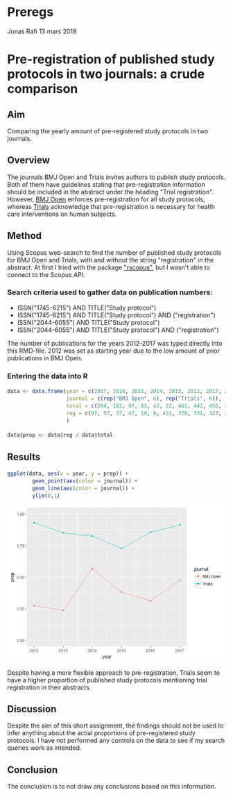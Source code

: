 Preregs
================
Jonas Rafi
13 mars 2018

Pre-registration of published study protocols in two journals: a crude comparison
=================================================================================

Aim
---

Comparing the yearly amount of pre-registered study protocols in two journals.

Overview
--------

The journals BMJ Open and Trials invites authors to publish study protocols. Both of them have guidelines stating that pre-registration information should be included in the abstract under the heading "Trial registration". However, [BMJ Open](http://bmjopen.bmj.com/pages/authors/#study_protocols) enforces pre-registration for all study protocols, whereas [Trials](https://trialsjournal.biomedcentral.com/submission-guidelines/preparing-your-manuscript/study-protocol) acknowledge that pre-registration is necessary for health care interventions on human subjects.

Method
------

Using Scopus web-search to find the number of published study protocols for BMJ Open and Trials, with and without the string "registration" in the abstract. At first I tried with the package ["rscopus"](https://github.com/muschellij2/rscopus), but I wasn't able to connect to the Scopus API.

### Search criteria used to gather data on publication numbers:

-   ISSN("1745-6215") AND TITLE("Study protocol")
-   ISSN("1745-6215") AND TITLE("Study protocol") AND ("registration")
-   ISSN("2044-6055") AND TITLE("Study protocol")
-   ISSN("2044-6055") AND TITLE("Study protocol") AND ("registration")

The number of publications for the years 2012-2017 was typed directly into this RMD-file. 2012 was set as starting year due to the low amount of prior publications in BMJ Open.

### Entering the data into R

``` r
data <- data.frame(year = c(2017, 2016, 2015, 2014, 2013, 2012, 2017, 2016, 2015, 2014, 2013, 2012),
                   journal = c(rep("BMJ Open", 6), rep("Trials", 6)),
                   total = c(204, 183, 97, 83, 42, 22, 461, 442, 456, 391, 333, 162),
                   reg = c(97, 57, 37, 47, 10, 6, 421, 378, 331, 323, 283, 151)
                   )

data$prop <- data$reg / data$total
```

Results
-------

``` r
ggplot(data, aes(x = year, y = prop)) +
        geom_point(aes(color = journal)) +
        geom_line(aes(color = journal)) +
        ylim(0,1)
```

![](Preregs_files/figure-markdown_github/unnamed-chunk-2-1.png)

Despite having a more flexible approach to pre-registration, Trials seem to have a higher proportion of published study protocols mentioning trial registration in their abstracts.

Discussion
----------

Despite the aim of this short assignment, the findings should not be used to infer anything about the actial proportions of pre-registered study protocols. I have not performed any controls on the data to see if my search queries work as intended.

Conclusion
----------

The conclusion is to not draw any conclusions based on this information.
